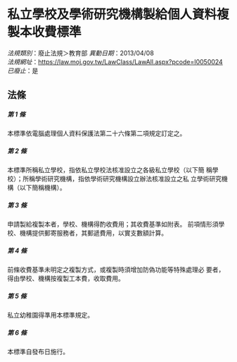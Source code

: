 # 私立學校及學術研究機構製給個人資料複製本收費標準

*法規類別*：廢止法規＞教育部
*異動日期*：2013/04/08  
*法規網址*：https://law.moj.gov.tw/LawClass/LawAll.aspx?pcode=I0050024
*已廢止*：是


## 法條
##### 第 1 條
本標準依電腦處理個人資料保護法第二十六條第二項規定訂定之。

##### 第 2 條
本標準所稱私立學校，指依私立學校法核准設立之各級私立學校（以下簡
稱學校）；所稱學術研究機構，指依學術研究機構設立辦法核准設立之私
立學術研究機構（以下簡稱機構）。

##### 第 3 條
申請製給複製本者，學校、機構得酌收費用；其收費基準如附表。
前項情形須學校、機構提供郵寄服務者，其郵遞費用，以實支數額計算。

##### 第 4 條
前條收費基準未明定之複製方式，或複製時須增加防偽功能等特殊處理必
要者，得由學校、機構按複製工本費，收取費用。

##### 第 5 條
私立幼稚園得準用本標準規定。

##### 第 6 條
本標準自發布日施行。



